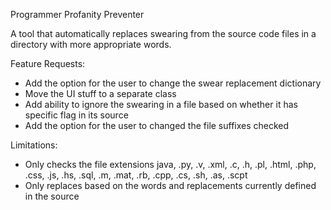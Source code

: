 Programmer Profanity Preventer

A tool that automatically replaces swearing from the source code files in a directory with more appropriate words.

Feature Requests:

* Add the option for the user to change the swear replacement dictionary
* Move the UI stuff to a separate class
* Add ability to ignore the swearing in a file based on whether it has specific flag in its source
* Add the option for the user to changed the file suffixes checked

Limitations:

* Only checks the file extensions java, .py, .v, .xml, .c, .h, .pl, .html, .php, .css, .js, .hs, .sql, .m, .mat, .rb, .cpp, .cs, .sh, .as, .scpt
* Only replaces based on the words and replacements currently defined in the source
